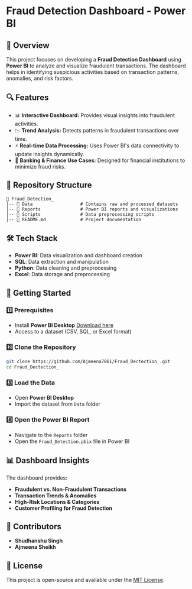 # Fraud Detection Dashboard - Power BI

## 📌 Overview
This project focuses on developing a **Fraud Detection Dashboard** using **Power BI** to analyze and visualize fraudulent transactions. The dashboard helps in identifying suspicious activities based on transaction patterns, anomalies, and risk factors.

## 🔍 Features
- 📊 **Interactive Dashboard:** Provides visual insights into fraudulent activities.
- 📉 **Trend Analysis:** Detects patterns in fraudulent transactions over time.
- ⚡ **Real-time Data Processing:** Uses Power BI's data connectivity to update insights dynamically.
- 🏦 **Banking & Finance Use Cases:** Designed for financial institutions to minimize fraud risks.

## 📁 Repository Structure
```
📂 Fraud_Detection_
│-- 📂 Data                  # Contains raw and processed datasets
│-- 📂 Reports               # Power BI reports and visualizations
│-- 📂 Scripts               # Data preprocessing scripts
│-- 📄 README.md             # Project documentation 
```

## 🛠️ Tech Stack
- **Power BI**: Data visualization and dashboard creation
- **SQL**: Data extraction and manipulation 
- **Python**: Data cleaning and preprocessing 
- **Excel**: Data storage and preprocessing 

## 🚀 Getting Started
### 1️⃣ Prerequisites
- Install **Power BI Desktop** [Download here](https://powerbi.microsoft.com/)
- Access to a dataset (CSV, SQL, or Excel format)

### 2️⃣ Clone the Repository
```sh
git clone https://github.com/Ajmeena7861/Fraud_Dectection_.git
cd Fraud_Dectection_
```

### 3️⃣ Load the Data
- Open **Power BI Desktop**
- Import the dataset from `Data` folder

### 4️⃣ Open the Power BI Report
- Navigate to the `Reports` folder
- Open the `Fraud_Detection.pbix` file in Power BI

## 📊 Dashboard Insights
The dashboard provides:
- **Fraudulent vs. Non-Fraudulent Transactions**
- **Transaction Trends & Anomalies**
- **High-Risk Locations & Categories**
- **Customer Profiling for Fraud Detection**

## 🤝 Contributors
- **Shudhanshu Singh**
- **Ajmeena Sheikh**

## 📜 License
This project is open-source and available under the [MIT License](LICENSE).


